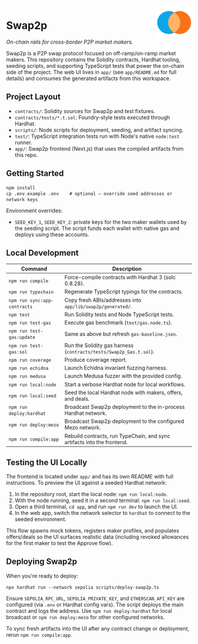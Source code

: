 <img align="right" src="app/public/swap2p-icon.svg" alt="Swap2p icon" width="96" height="96" />

# Swap2p
_On-chain rails for cross-border P2P market makers._

Swap2p is a P2P swap protocol focused on off-ramp/on-ramp market makers. This repository contains the Solidity contracts, Hardhat tooling, seeding scripts, and supporting TypeScript tests that power the on-chain side of the project. The web UI lives in `app/` (see `app/README.md` for full details) and consumes the generated artifacts from this workspace.

## Project Layout

- `contracts/`: Solidity sources for Swap2p and test fixtures.
- `contracts/tests/*.t.sol`: Foundry-style tests executed through Hardhat.
- `scripts/`: Node scripts for deployment, seeding, and artifact syncing.
- `test/`: TypeScript integration tests run with Node's native `node:test` runner.
- `app/`: Swap2p frontend (Next.js) that uses the compiled artifacts from this repo.

## Getting Started

```shell
npm install
cp .env.example .env    # optional – override seed addresses or network keys
```

Environment overrides:

- `SEED_KEY_1`, `SEED_KEY_2`: private keys for the two maker wallets used by the seeding script. The script funds each wallet with native gas and deploys using these accounts.

## Local Development

| Command | Description |
| --- | --- |
| `npm run compile` | Force-compile contracts with Hardhat 3 (solc 0.8.28). |
| `npm run typechain` | Regenerate TypeScript typings for the contracts. |
| `npm run sync:app-contracts` | Copy fresh ABIs/addresses into `app/lib/swap2p/generated/`. |
| `npm test` | Run Solidity tests and Node TypeScript tests. |
| `npm run test-gas` | Execute gas benchmark (`test/gas.node.ts`). |
| `npm run test-gas:update` | Same as above but refresh `gas-baseline.json`. |
| `npm run test-gas:sol` | Run the Solidity gas harness (`contracts/tests/Swap2p_Gas.t.sol`). |
| `npm run coverage` | Produce coverage report. |
| `npm run echidna` | Launch Echidna invariant fuzzing harness. |
| `npm run medusa` | Launch Medusa fuzzer with the provided config. |
| `npm run local:node` | Start a verbose Hardhat node for local workflows. |
| `npm run local:seed` | Seed the local Hardhat node with makers, offers, and deals. |
| `npm run deploy:hardhat` | Broadcast Swap2p deployment to the in-process Hardhat network. |
| `npm run deploy:mezo` | Broadcast Swap2p deployment to the configured Mezo network. |
| `npm run compile:app` | Rebuild contracts, run TypeChain, and sync artifacts into the frontend. |

## Testing the UI Locally

The frontend is located under `app/` and has its own README with full instructions. To preview the UI against a seeded Hardhat network:

1. In the repository root, start the local node: `npm run local:node`.
2. With the node running, seed it in a second terminal: `npm run local:seed`.
3. Open a third terminal, `cd app`, and run `npm run dev` to launch the UI.
4. In the web app, switch the network selector to `hardhat` to connect to the seeded environment.

This flow spawns mock tokens, registers maker profiles, and populates offers/deals so the UI surfaces realistic data (including revoked allowances for the first maker to test the Approve flow).

## Deploying Swap2p

When you're ready to deploy:

```shell
npx hardhat run --network sepolia scripts/deploy-swap2p.ts
```

Ensure `SEPOLIA_RPC_URL`, `SEPOLIA_PRIVATE_KEY`, and `ETHERSCAN_API_KEY` are configured (via `.env` or Hardhat config vars). The script deploys the main contract and logs the address. Use `npm run deploy:hardhat` for local broadcast or `npm run deploy:mezo` for other configured networks.

To sync fresh artifacts into the UI after any contract change or deployment, rerun `npm run compile:app`.
